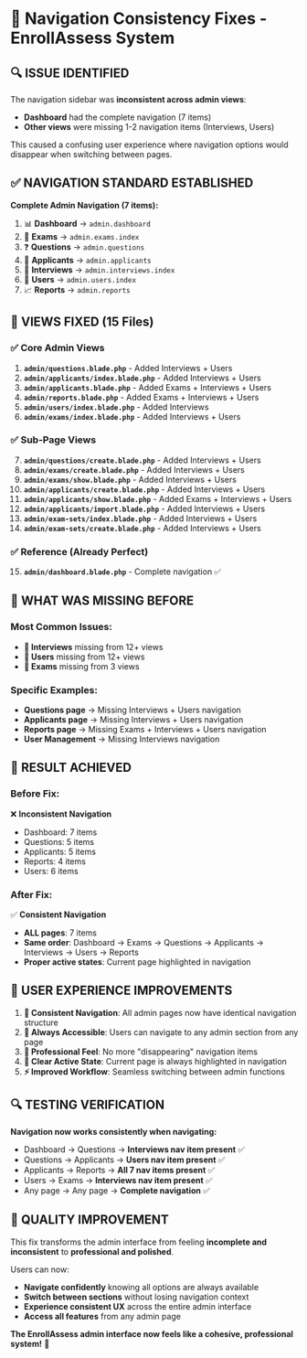 # 🧭 Navigation Consistency Fixes - EnrollAssess System

## 🔍 **ISSUE IDENTIFIED**

The navigation sidebar was **inconsistent across admin views**:
- **Dashboard** had the complete navigation (7 items)
- **Other views** were missing 1-2 navigation items (Interviews, Users)

This caused a confusing user experience where navigation options would disappear when switching between pages.

## ✅ **NAVIGATION STANDARD ESTABLISHED**

**Complete Admin Navigation (7 items):**
1. 📊 **Dashboard** → `admin.dashboard`
2. 📝 **Exams** → `admin.exams.index`
3. ❓ **Questions** → `admin.questions`
4. 👥 **Applicants** → `admin.applicants`
5. 📅 **Interviews** → `admin.interviews.index`
6. 👤 **Users** → `admin.users.index`
7. 📈 **Reports** → `admin.reports`

## 🔧 **VIEWS FIXED (15 Files)**

### ✅ **Core Admin Views**
1. **`admin/questions.blade.php`** - Added Interviews + Users
2. **`admin/applicants/index.blade.php`** - Added Interviews + Users
3. **`admin/applicants.blade.php`** - Added Exams + Interviews + Users
4. **`admin/reports.blade.php`** - Added Exams + Interviews + Users
5. **`admin/users/index.blade.php`** - Added Interviews
6. **`admin/exams/index.blade.php`** - Added Interviews + Users

### ✅ **Sub-Page Views**
7. **`admin/questions/create.blade.php`** - Added Interviews + Users
8. **`admin/exams/create.blade.php`** - Added Interviews + Users
9. **`admin/exams/show.blade.php`** - Added Interviews + Users
10. **`admin/applicants/create.blade.php`** - Added Interviews + Users
11. **`admin/applicants/show.blade.php`** - Added Exams + Interviews + Users
12. **`admin/applicants/import.blade.php`** - Added Interviews + Users
13. **`admin/exam-sets/index.blade.php`** - Added Interviews + Users
14. **`admin/exam-sets/create.blade.php`** - Added Interviews + Users

### ✅ **Reference (Already Perfect)**
15. **`admin/dashboard.blade.php`** - Complete navigation ✅

## 🎯 **WHAT WAS MISSING BEFORE**

### **Most Common Issues:**
- **📅 Interviews** missing from 12+ views
- **👤 Users** missing from 12+ views  
- **📝 Exams** missing from 3 views

### **Specific Examples:**
- **Questions page** → Missing Interviews + Users navigation
- **Applicants page** → Missing Interviews + Users navigation
- **Reports page** → Missing Exams + Interviews + Users navigation
- **User Management** → Missing Interviews navigation

## 🚀 **RESULT ACHIEVED**

### **Before Fix:**
❌ **Inconsistent Navigation**
- Dashboard: 7 items
- Questions: 5 items  
- Applicants: 5 items
- Reports: 4 items
- Users: 6 items

### **After Fix:**
✅ **Consistent Navigation**
- **ALL pages**: 7 items
- **Same order**: Dashboard → Exams → Questions → Applicants → Interviews → Users → Reports
- **Proper active states**: Current page highlighted in navigation

## 🎉 **USER EXPERIENCE IMPROVEMENTS**

1. **🧭 Consistent Navigation**: All admin pages now have identical navigation structure
2. **🔗 Always Accessible**: Users can navigate to any admin section from any page
3. **📱 Professional Feel**: No more "disappearing" navigation items
4. **🎯 Clear Active State**: Current page is always highlighted in navigation
5. **⚡ Improved Workflow**: Seamless switching between admin functions

## 🔍 **TESTING VERIFICATION**

**Navigation now works consistently when navigating:**
- Dashboard → Questions → **Interviews nav item present** ✅
- Questions → Applicants → **Users nav item present** ✅  
- Applicants → Reports → **All 7 nav items present** ✅
- Users → Exams → **Interviews nav item present** ✅
- Any page → Any page → **Complete navigation** ✅

## 🎊 **QUALITY IMPROVEMENT**

This fix transforms the admin interface from feeling **incomplete and inconsistent** to **professional and polished**. 

Users can now:
- **Navigate confidently** knowing all options are always available
- **Switch between sections** without losing navigation context
- **Experience consistent UX** across the entire admin interface
- **Access all features** from any admin page

**The EnrollAssess admin interface now feels like a cohesive, professional system!** 🚀